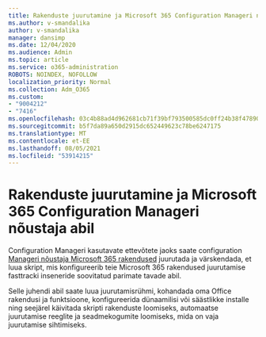 ```yaml
---
title: Rakenduste juurutamine ja Microsoft 365 Configuration Manageri nõustaja abil
ms.author: v-smandalika
author: v-smandalika
manager: dansimp
ms.date: 12/04/2020
ms.audience: Admin
ms.topic: article
ms.service: o365-administration
ROBOTS: NOINDEX, NOFOLLOW
localization_priority: Normal
ms.collection: Adm_O365
ms.custom:
- "9004212"
- "7416"
ms.openlocfilehash: 03c4b88ad4d962681cb71f39bf793500585dc0ff24b38f47890547781fc25f80
ms.sourcegitcommit: b5f7da89a650d2915dc652449623c78be6247175
ms.translationtype: MT
ms.contentlocale: et-EE
ms.lasthandoff: 08/05/2021
ms.locfileid: "53914215"
---
```

# <a name="deploy-and-update-microsoft-365-apps-with-configuration-manager-advisor"></a>Rakenduste juurutamine ja Microsoft 365 Configuration Manageri nõustaja abil

Configuration Manageri kasutavate ettevõtete jaoks saate configuration [Manageri nõustaja Microsoft 365 rakendused](https://go.microsoft.com/fwlink/?linkid=2146549) juurutada ja värskendada, et luua skript, mis konfigureerib teie Microsoft 365 rakendused juurutamise fasttracki inseneride soovitatud parimate tavade abil.

Selle juhendi abil saate luua juurutamisrühmi, kohandada oma Office rakendusi ja funktsioone, konfigureerida dünaamilisi või säästlikke installe ning seejärel käivitada skripti rakenduste loomiseks, automaatse juurutamise reeglite ja seadmekogumite loomiseks, mida on vaja juurutamise sihtimiseks.
